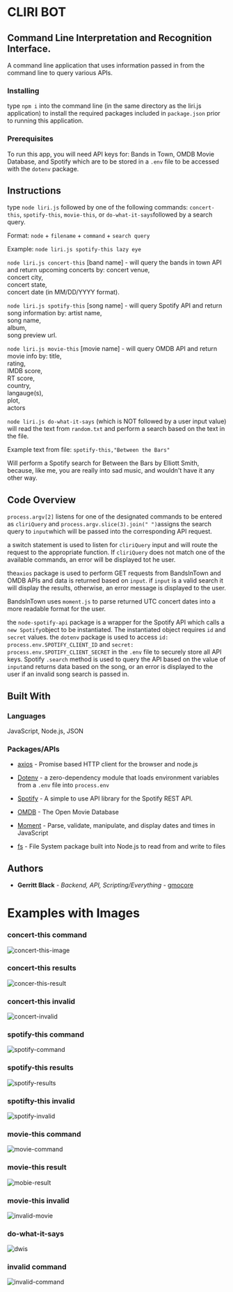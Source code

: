 # CLIRI BOT

## Command Line Interpretation and Recognition Interface.

A command line application that uses information passed in from the command line to query various APIs.

### Installing

type `npm i` into the command line (in the same directory as the liri.js application) to install the required packages included in `package.json` prior to running this application.

### Prerequisites

To run this app, you will need API keys for: Bands in Town, OMDB Movie Database, and Spotify which are to be stored in a `.env` file to be accessed with the `dotenv` package.

## Instructions

type `node liri.js` followed by one of the following commands: `concert-this`, `spotify-this`, `movie-this`, or `do-what-it-says`followed by a search query.

Format:
`node` + `filename` + `command` + `search query`

Example:
`node liri.js spotify-this lazy eye`

`node liri.js concert-this` [band name] - will query the bands in town API and return upcoming concerts by:
concert venue, <br>
concert city, <br>
concert state, <br>
concert date (in MM/DD/YYYY format).

`node liri.js spotify-this` [song name] - will query Spotify API and return song information by:
artist name, <br>
song name, <br>
album, <br>
song preview url.

`node liri.js movie-this` [movie name] - will query OMDB API and return movie info by:
title, <br>
rating, <br>
IMDB score, <br>
RT score, <br>
country, <br>
langauge(s), <br>
plot, <br>
actors

`node liri.js do-what-it-says` (which is NOT followed by a user input value) will read the text from `random.txt` and perform a search based on the text in the file.

Example text from file:
`spotify-this,"Between the Bars"`

Will perform a Spotify search for Between the Bars by Elliott Smith, because, like me, you are really into sad music, and wouldn't have it any other way.

## Code Overview

`process.argv[2]` listens for one of the designated commands to be entered as `cliriQuery` and `process.argv.slice(3).join(" ")`assigns the search query to `input`which will be passed into the corresponding API request.

a switch statement is used to listen for `cliriQuery` input and will route the request to the appropriate function. If `cliriQuery` does not match one of the available commands, an error will be displayed tot he user.

the`axios` package is used to perform GET requests from BandsInTown and OMDB APIs and data is returned based on `input`. if `input` is a valid search it will display the results, otherwise, an error message is displayed to the user.

BandsInTown uses `moment.js` to parse returned UTC concert dates into a more readable format for the user.

the `node-spotify-api` package is a wrapper for the Spotify API which calls a `new Spotify`object to be instantiated. The instantiated object requires `id` and `secret` values. the `dotenv` package is used to access `id: process.env.SPOTIFY_CLIENT_ID` and `secret: process.env.SPOTIFY_CLIENT_SECRET` in the `.env` file to securely store all API keys.
Spotify `.search` method is used to query the API based on the value of `input`and returns data based on the song, or an error is displayed to the user if an invalid song search is passed in.

## Built With

### Languages

JavaScript, Node.js, JSON

### Packages/APIs

- [axios](https://www.npmjs.com/package/axios) - Promise based HTTP client for the browser and node.js

- [Dotenv](https://www.npmjs.com/package/dotenv) - a zero-dependency module that loads environment variables from a `.env` file into `process.env`

- [Spotify](https://www.npmjs.com/package/node-spotify-api) - A simple to use API library for the Spotify REST API.
- [OMDB](http://www.omdbapi.com/) - The Open Movie Database
- [Moment](https://www.momentjs.com) - Parse, validate, manipulate, and display dates and times in JavaScript
- [fs](https://nodejs.org/api/fs.html) - File System package built into Node.js to read from and write to files

## Authors

- **Gerritt Black** - _Backend, API, Scripting/Everything_ - [gmocore](https://github.com/gmocore)

# Examples with Images

### concert-this command
![concert-this-image](CLIRI&#32;screenshots/concert-this&#32;band.png)
### concert-this results
![concer-this-result](CLIRI&#32;screenshots/concert&#32;this&#32;results.png)
### concert-this invalid
![concert-invalid](CLIRI&#32;screenshots/invalid&#32;band.png)
### spotify-this command
![spotify-command](CLIRI&#32;screenshots/spotify&#32;input.png)
### spotify-this results
![spotify-results](CLIRI&#32;screenshots/spotify&#32;results.png)
### spotifty-this invalid
![spotify-invalid](CLIRI&#32;screenshots/spotify&#32;invalid.png)
### movie-this command
![movie-command](CLIRI&#32;screenshots/movie&#32;input.png)
### movie-this result
![mobie-result](CLIRI&#32;screenshots/movie&#32;result.png)
### movie-this invalid
![invalid-movie](CLIRI&#32;screenshots/invalid&#32;movie.png)
### do-what-it-says
![dwis](CLIRI&#32;screenshots/swis&#32;input.png)
### invalid command
![invalid-command](CLIRI&#32;screenshots/invalid&#32;command.png)